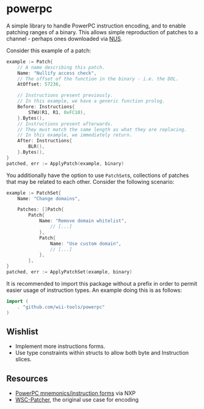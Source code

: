 # powerpc
A simple library to handle PowerPC instruction encoding, and to enable patching ranges of a binary.
This allows simple reproduction of patches to a channel - perhaps ones downloaded via [NUS](https://github.com/wii-tools/GoNUSD).

Consider this example of a patch:
```go
example := Patch{
	// A name describing this patch.
	Name: "Nullify access check",
	// The offset of the function in the binary - i.e. the DOL.
	AtOffset: 57236,

	// Instructions present previously.
	// In this example, we have a generic function prolog.
	Before: Instructions{
		STWU(R1, R1, 0xFC10),
	}.Bytes(),
	// Instructions present afterwards.
	// They must match the same length as what they are replacing.
	// In this example, we immediately return.
	After: Instructions{
		BLR(),
	}.Bytes(),
}
patched, err := ApplyPatch(example, binary)
```

You additionally have the option to use `PatchSet`s, collections of patches that may be related to each other.
Consider the following scenario:
```go
example := PatchSet{
	Name: "Change domains",

	Patches: []Patch{
		Patch{
			Name: "Remove domain whitelist",
				// [...]
			},
			Patch{
				Name: "Use custom domain",
				// [...]
			},
		},
}
patched, err := ApplyPatchSet(example, binary)
```

It is recommended to import this package without a prefix in order to permit easier usage of instruction types.
An example doing this is as follows:
```go
import (
	. "github.com/wii-tools/powerpc"
)
```

## Wishlist
 - Implement more instructions forms.
 - Use type constraints within structs to allow both byte and Instruction slices.

## Resources
 - [PowerPC mnemonics/instruction forms](https://www.nxp.com/docs/en/reference-manual/MPC82XINSET.pdf) via NXP
 - [WSC-Patcher](https://github.com/OpenShopChannel/WSC-Patcher), the original use case for encoding
